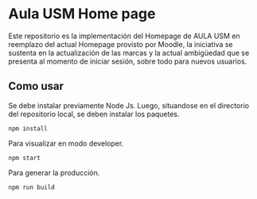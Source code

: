 # Aula USM Home page

Este repositorio es la implementación del Homepage de AULA USM en reemplazo del actual Homepage provisto por Moodle, la iniciativa se sustenta en la actualización de las marcas y la actual ambigüedad que se presenta al momento de iniciar sesión, sobre todo para nuevos usuarios.

## Como usar

Se debe instalar previamente Node Js. Luego, situandose en el directorio del repositorio local, se deben instalar los paquetes.

```
npm install
```

Para visualizar en modo developer.

```
npm start
```

Para generar la producción.

```
npm run build
```
